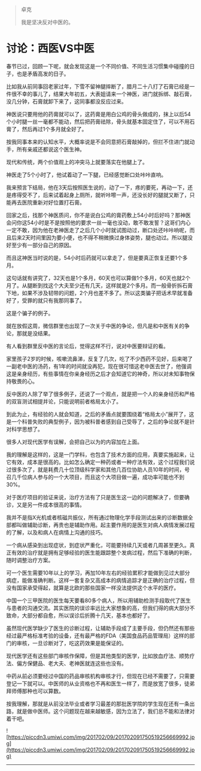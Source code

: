 > 卓克
> 
> 我是坚决反对中医的。

# 讨论：西医VS中医

春节已过，回顾一下呢，就会发现这是一个不同价值、不同生活习惯集中碰撞的日子，也是矛盾高发的日子。

比如我从前同事回老家过年，下雪不留神腿摔断了，腊月二十八打了石膏已经是一件很不幸的事儿了，结果大年初五，大表姐请来一个神医，进门就拆绑、敲石膏，没几分钟，石膏就卸下来了，这同事都没反应过来。

神医说只要用他的药膏就可以了，这药膏是用白公鸡的骨头做成的，抹上以后54个小时腿一丝一毫都不能动，然后把药膏祛除，骨头就基本固定住了，可以不用石膏了，然后再过1个多月就全好了。

按我同事本来的认知水平，大概率说是不会同意把石膏敲掉的，但拦不住进门就动手，所有亲戚还都说这个医生神。

现代和传统，两个价值观上的冲突马上就要落实在他腿上了。

神医走了5个小时了，他试着动了一下腿，已经感觉断口处咔咔直响。

我来预言下结局，他在3天后按照医生说的，动了一下，疼的要死，再动一下，还是疼得受不了，后来试着起身上厕所，就听咔嚓一声，还没长好的腿就又断了，只能再去医院重新对好位置打石膏。

回家之后，找那个神医质问，你不是说白公鸡的膏药敷上54小时后好吗？那神医会问你这54小时是不是按照他的要求一丝一毫也没动，敢不敢发誓？这哥们内心一定不敢，因为他在老神医走了之后几个小时就试图动过，断口处还咔咔响呢，而且后来2天时间里因为要小便，也不得不稍微换过身体姿势，腿也动过。所以腿没好至少有一部分自己的原因。

而且这神医当时说的是，54小时后药就可以拿走了，但是要真正恢复还要1个多月。

这句话就有讲究了，32天也是1个多月，60天也可以算做1个多月，60天也就2个月了。从腿断到找这个大夫至少还有几天，这样就是2个多月。而一般骨折拆石膏下地，如果不涉及韧带的问题，2个月也差不多了。所以这类骗子把话术早就准备好了，受罪的就只有我那同事了。

这是个骗子的例子。

就在放假这周，微信群里也出现了一次关于中医的争论，但凡是和中医有关的争论，那就是没结果。

有人看到群里反中医的言论后，觉得这样不行，说对中医要辩证的看。

家里孩子2岁的时候，咳嗽流鼻涕，反复了几次，吃了不少西药不见好，后来喝了一副老中医的汤药，有1年的时间就没再犯，现在很可惜这老中医去世了，他强调这是亲身经历，有些事情在你亲身经历之后才会知道它的神奇，所以对未知事物保持敬畏的心。

反中医的人除了举了很多例子，还说了一个观点，就是把一个人的亲身经历和严格的双盲测试相提并论，只能说明前者格局太小了。

到此为止，有经验的人就会知道，之后的矛盾点就要围绕着“格局太小”展开了，这是一个科普失败的典型例子，因为被科普者感到自己受辱了，之后的争论就不是针对科学思想了。

很多人对现代医学有误解，会把自己以为的内容加在上面。

我的理解是这样的，这是一门学科，也包含了技术方面的应用，真要实施起来，让它有效，成本是很高的。比如怎么确定一种药或者一种疗法有效，这个过程我们说过很多次了，就是耗费几十位顶级科学家和其他几百位协助人员10年的时间，号召几千位病人参与的一个大项目，而且这个大项目做一遍，成功率可能也不到30%。

对于医疗项目的验证来说，治疗方法有了只是医生这一边的问题解决了，但要确诊，又是另一件成本很高的事情。

我并不是指X光机或者核磁共振仪，所有通过物理化学手段测试出来的诊断数据全部都叫做辅助诊断，再贵也是辅助作用。起主要作用的是医生对病人病情发展过程的了解，以及和病人在病情上沟通的技巧。

一个病从感染到出现症状，到症状严重化，可能要持续几天或者几周甚至更久。真正有效的治疗就是拥有足够经验的医生能跟踪整个发病过程，然后下准确的判断，随时调整治疗方案。

可一个医生需要10年以上的学习，再加10年左右的经验累积才能做到见过大部分病症，能做准确判断。这样一套复杂又高成本的病情追踪才是正确的治疗过程，但没有国家承受得起，就算是北欧的那些国家一样没法提供这个水平的医疗。

中国一个三甲医院的医生每天要看80多个病人，所以用辅助检测手段取代了医生与患者的沟通交流。其实医院的误诊率远比大家想象的高，但我们得的病大部分不致命，大部分都自愈，所以误诊后折腾十几天，基本也都好了。

虽然现代医学缺少了医生的诊断过程，让辅助手段成了主要手段，但仍然还有那些经过最严格标准考验的设备，还有最严格的FDA（美国食品药品管理局）这样的部门的审核，一旦诊断对了，吃这药效果是能保证的。

现代医学还有这些部门审核作保障，但是其他类型的医学，比如放血疗法、顺势疗法、偏方保健品、老大夫、老神医就连这些也没有。

中药从前必须要经过中国的药品审核机构审核才行，但现在已经不需要了，只需要登记一下就可以。中医师的从业资格也不再和医生一样了，而是放宽了很多，徒弟拜师傅那种也可以算数。

按我理解，那就是从前没法毕业或者学习最差的那批医学院的学生现在还有一条出路，就是做中医师。这个问题现在越来越敏感，因为立法了，我们总不能和法律对着干吧。

![https://piccdn3.umiwi.com/img/201702/09/201702091750519256669992.jpg](https://piccdn3.umiwi.com/img/201702/09/201702091750519256669992.jpg)

---
